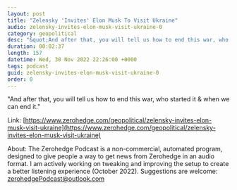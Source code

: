 ```yaml
---
layout: post
title: "Zelensky 'Invites' Elon Musk To Visit Ukraine"
audio: zelensky-invites-elon-musk-visit-ukraine-0
category: geopolitical
desc: "&quot;And after that, you will tell us how to end this war, who started it &amp; when we can end it.&quot;"
duration: 00:02:37
length: 157
datetime: Wed, 30 Nov 2022 22:26:00 +0000
tags: podcast
guid: zelensky-invites-elon-musk-visit-ukraine-0
order: 0
---
```

&quot;And after that, you will tell us how to end this war, who started it &amp; when we can end it.&quot;

Link: [https://www.zerohedge.com/geopolitical/zelensky-invites-elon-musk-visit-ukraine](https://www.zerohedge.com/geopolitical/zelensky-invites-elon-musk-visit-ukraine)

About: The Zerohedge Podcast is a non-commercial, automated program, designed to give people a way to get news from Zerohedge in an audio format.  I am actively working on tweaking and improving the setup to create a better listening experience (October 2022).  Suggestions are welcome: [zerohedgePodcast@outlook.com](mailto:zerohedgePodcast@outlook.com)